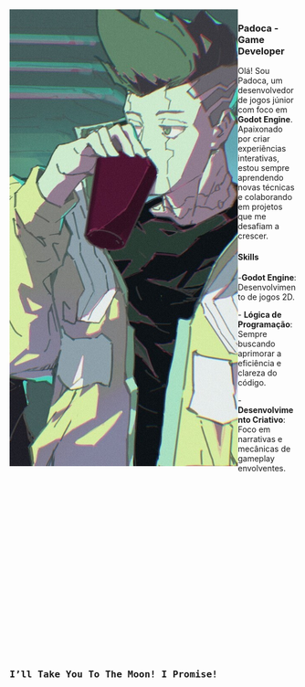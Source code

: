 <img src= "https://raw.githubusercontent.com/Padoca014/imagens-readme/main/David-readme.png" align='left' width="400">

<h3> Padoca - Game Developer </h3>

Olá! Sou Padoca, um desenvolvedor de jogos júnior com foco em **Godot Engine**. Apaixonado por criar experiências interativas, estou sempre aprendendo novas técnicas e colaborando em projetos que me desafiam a crescer.

<h4> Skills </h4>

\-**Godot Engine**: Desenvolvimento de jogos 2D.

\- **Lógica de Programação**: Sempre buscando aprimorar a eficiência e clareza do código.

\- **Desenvolvimento Criativo**: Foco em narrativas e mecânicas de gameplay envolventes.

<br>
<br>
<br>
<br>
<br>
<br>
<br>
<br>
<br>
<br>
<br>
<br>
<br>
<br>
<br>
<br>
<br>
<br>

<h3><samp> I’ll Take You To The Moon! I Promise! </samp> </h3>

